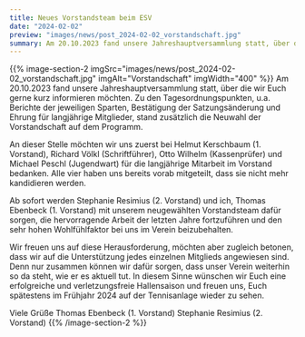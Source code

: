 ```yaml
---
title: Neues Vorstandsteam beim ESV
date: "2024-02-02"
preview: "images/news/post_2024-02-02_vorstandschaft.jpg"
summary: Am 20.10.2023 fand unsere Jahreshauptversammlung statt, über die wir Euch gerne kurz informieren möchten. Zu den Tagesordnungspunkten, u.a. Berichte der jeweiligen Sparten, Bestätigung der Satzungsänderung und Ehrung für langjährige Mitglieder, stand zusätzlich die Neuwahl der Vorstandschaft auf dem Programm.
---
```


{{% image-section-2 imgSrc="images/news/post_2024-02-02_vorstandschaft.jpg" imgAlt="Vorstandschaft" imgWidth="400" %}}
Am 20.10.2023 fand unsere Jahreshauptversammlung statt, über die wir Euch gerne kurz informieren möchten. Zu den Tagesordnungspunkten, u.a. Berichte der jeweiligen Sparten, Bestätigung der Satzungsänderung und Ehrung für langjährige Mitglieder, stand zusätzlich die Neuwahl der Vorstandschaft auf dem Programm.

An dieser Stelle möchten wir uns zuerst bei Helmut Kerschbaum (1. Vorstand), Richard Völkl (Schriftführer), Otto Wilhelm (Kassenprüfer) und Michael Peschl (Jugendwart) für die langjährige Mitarbeit im Vorstand bedanken. Alle vier haben uns bereits vorab mitgeteilt, dass sie nicht mehr kandidieren werden.

Ab sofort werden Stephanie Resimius (2. Vorstand) und ich, Thomas Ebenbeck (1. Vorstand) mit unserem neugewählten Vorstandsteam dafür sorgen, die hervorragende Arbeit der letzten Jahre fortzuführen und den sehr hohen Wohlfühlfaktor bei uns im Verein beizubehalten.

Wir freuen uns auf diese Herausforderung, möchten aber zugleich betonen, dass wir auf die Unterstützung jedes einzelnen Mitglieds angewiesen sind. Denn nur zusammen können wir dafür sorgen, dass unser Verein weiterhin so da steht, wie er es aktuell tut. In diesem Sinne wünschen wir Euch eine erfolgreiche und verletzungsfreie Hallensaison und freuen uns, Euch spätestens im Frühjahr 2024 auf der Tennisanlage wieder zu sehen.

Viele Grüße
Thomas Ebenbeck (1. Vorstand)
Stephanie Resimius (2. Vorstand)
{{% /image-section-2 %}}
